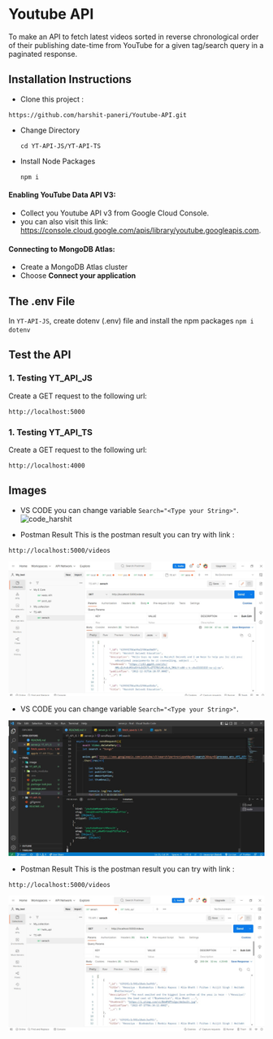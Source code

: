 # Youtube API

To make an API to fetch latest videos sorted in reverse chronological order of their publishing date-time from YouTube for a given tag/search query in a paginated response.


## Installation Instructions

- Clone this project :

```
https://github.com/harshit-paneri/Youtube-API.git
```
- Change Directory 
  ```
  cd YT-API-JS/YT-API-TS
  ```
- Install Node Packages   
  ```
  npm i
  ```
 #### Enabling YouTube Data API V3:
 - Collect you Youtube API v3 from Google Cloud Console.
 - you can also visit this link: https://console.cloud.google.com/apis/library/youtube.googleapis.com.
 
 #### Connecting to MongoDB Atlas:
 - Create a MongoDB Atlas cluster
 - Choose **Connect your application**

## The .env File

In ``YT-API-JS``, create dotenv (.env) file and install the npm packages ``npm i dotenv``



## Test the API

### 1. Testing YT_API_JS

Create a GET request to the following url:
```
http://localhost:5000
```
### 1. Testing YT_API_TS

Create a GET request to the following url:
```
http://localhost:4000
```

## Images


- VS CODE
you can change variable ``Search="<Type your String>"``.
![code_harshit](search_harshit.jpeg)

- Postman Result
This is the postman result you can try with link :
```
http://localhost:5000/videos
```
![search_harshit](image/search_harshit.jpeg)


- VS CODE
you can change variable ``Search="<Type your String>"``.

![code_song](image/code_song.jpeg)

- Postman Result
This is the postman result you can try with link :
```
http://localhost:5000/videos
```
![search_song](image/search_song.jpeg)
